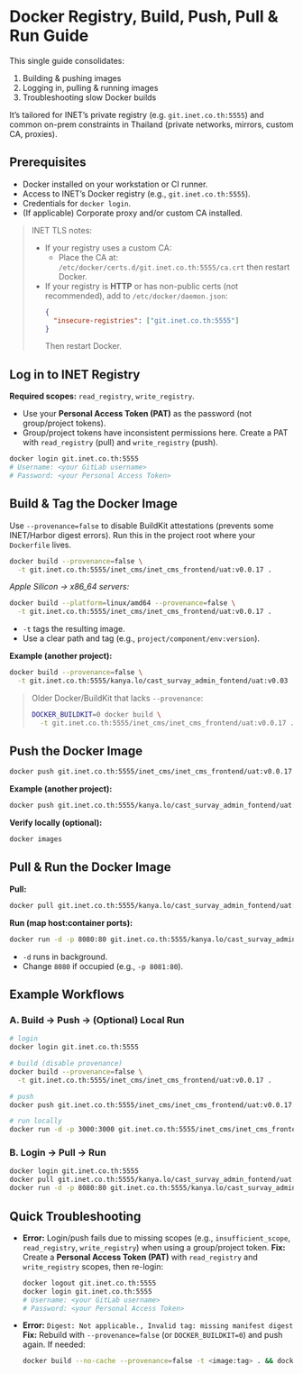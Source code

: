 # Docker Registry, Build, Push, Pull & Run Guide

This single guide consolidates:
1) Building & pushing images  
2) Logging in, pulling & running images  
3) Troubleshooting slow Docker builds

It’s tailored for INET’s private registry (e.g. `git.inet.co.th:5555`) and common on-prem constraints in Thailand (private networks, mirrors, custom CA, proxies).


## Prerequisites

- Docker installed on your workstation or CI runner.
- Access to INET’s Docker registry (e.g., `git.inet.co.th:5555`).
- Credentials for `docker login`.
- (If applicable) Corporate proxy and/or custom CA installed.

> INET TLS notes:
> - If your registry uses a custom CA:
>   - Place the CA at: `/etc/docker/certs.d/git.inet.co.th:5555/ca.crt` then restart Docker.
> - If your registry is **HTTP** or has non-public certs (not recommended), add to `/etc/docker/daemon.json`:
>   ```json
>   {
>     "insecure-registries": ["git.inet.co.th:5555"]
>   }
>   ```
>   Then restart Docker.


## Log in to INET Registry

**Required scopes:** `read_registry`, `write_registry`.

- Use your **Personal Access Token (PAT)** as the password (not group/project tokens).  
- Group/project tokens have inconsistent permissions here. Create a PAT with `read_registry` (pull) and `write_registry` (push).

```bash
docker login git.inet.co.th:5555
# Username: <your GitLab username>
# Password: <your Personal Access Token>
```


## Build & Tag the Docker Image

Use `--provenance=false` to disable BuildKit attestations (prevents some INET/Harbor digest errors).
Run this in the project root where your `Dockerfile` lives.

```bash
docker build --provenance=false \
  -t git.inet.co.th:5555/inet_cms/inet_cms_frontend/uat:v0.0.17 .
```

*Apple Silicon → x86_64 servers:*

```bash
docker build --platform=linux/amd64 --provenance=false \
  -t git.inet.co.th:5555/inet_cms/inet_cms_frontend/uat:v0.0.17 .
```

* `-t` tags the resulting image.
* Use a clear path and tag (e.g., `project/component/env:version`).

**Example (another project):**

```bash
docker build --provenance=false \
  -t git.inet.co.th:5555/kanya.lo/cast_survay_admin_fontend/uat:v0.03 .
```

> Older Docker/BuildKit that lacks `--provenance`:
>
> ```bash
> DOCKER_BUILDKIT=0 docker build \
>   -t git.inet.co.th:5555/inet_cms/inet_cms_frontend/uat:v0.0.17 .
> ```


## Push the Docker Image

```bash
docker push git.inet.co.th:5555/inet_cms/inet_cms_frontend/uat:v0.0.17
```

**Example (another project):**

```bash
docker push git.inet.co.th:5555/kanya.lo/cast_survay_admin_fontend/uat:v0.03
```

**Verify locally (optional):**

```bash
docker images
```


## Pull & Run the Docker Image

**Pull:**

```bash
docker pull git.inet.co.th:5555/kanya.lo/cast_survay_admin_fontend/uat:v0.03
```

**Run (map host:container ports):**

```bash
docker run -d -p 8080:80 git.inet.co.th:5555/kanya.lo/cast_survay_admin_fontend/uat:v0.03
```

* `-d` runs in background.
* Change `8080` if occupied (e.g., `-p 8081:80`).


## Example Workflows

### A. Build → Push → (Optional) Local Run

```bash
# login
docker login git.inet.co.th:5555

# build (disable provenance)
docker build --provenance=false \
  -t git.inet.co.th:5555/inet_cms/inet_cms_frontend/uat:v0.0.17 .

# push
docker push git.inet.co.th:5555/inet_cms/inet_cms_frontend/uat:v0.0.17

# run locally
docker run -d -p 3000:3000 git.inet.co.th:5555/inet_cms/inet_cms_frontend/uat:v0.0.17
```

### B. Login → Pull → Run

```bash
docker login git.inet.co.th:5555
docker pull git.inet.co.th:5555/kanya.lo/cast_survay_admin_fontend/uat:v0.03
docker run -d -p 8080:80 git.inet.co.th:5555/kanya.lo/cast_survay_admin_fontend/uat:v0.03
```


## Quick Troubleshooting

* **Error:** Login/push fails due to missing scopes (e.g., `insufficient_scope`, `read_registry`, `write_registry`) when using a group/project token.
  **Fix:** Create a **Personal Access Token (PAT)** with `read_registry` and `write_registry` scopes, then re-login:

  ```bash
  docker logout git.inet.co.th:5555
  docker login git.inet.co.th:5555
  # Username: <your GitLab username>
  # Password: <your Personal Access Token>
  ```

* **Error:** `Digest: Not applicable., Invalid tag: missing manifest digest`
  **Fix:** Rebuild with `--provenance=false` (or `DOCKER_BUILDKIT=0`) and push again. If needed:

  ```bash
  docker build --no-cache --provenance=false -t <image:tag> . && docker push <image:tag>
  ```
  